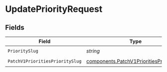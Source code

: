 # UpdatePriorityRequest


## Fields

| Field                                                                                                | Type                                                                                                 | Required                                                                                             | Description                                                                                          |
| ---------------------------------------------------------------------------------------------------- | ---------------------------------------------------------------------------------------------------- | ---------------------------------------------------------------------------------------------------- | ---------------------------------------------------------------------------------------------------- |
| `PrioritySlug`                                                                                       | *string*                                                                                             | :heavy_check_mark:                                                                                   | N/A                                                                                                  |
| `PatchV1PrioritiesPrioritySlug`                                                                      | [components.PatchV1PrioritiesPrioritySlug](../../models/components/patchv1prioritiespriorityslug.md) | :heavy_check_mark:                                                                                   | N/A                                                                                                  |